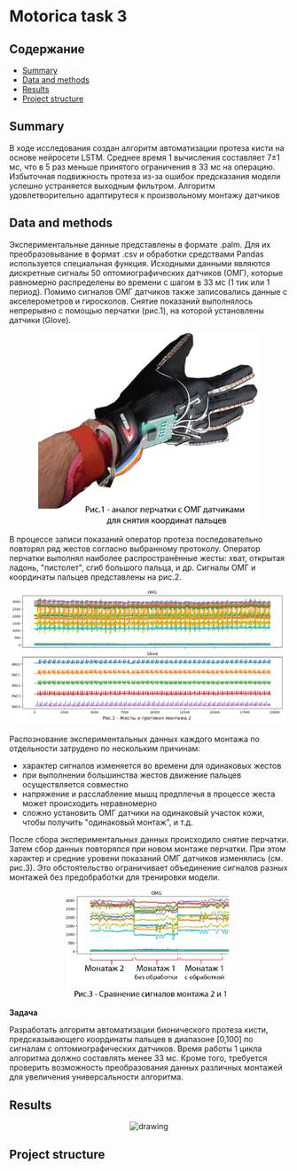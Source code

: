 # Motorica task 3



## Содержание

* [Summary](README.md#Summary)    
* [Data and methods](README.md#Data-and-methods)  
* [Results](README.md#Results)                              
* [Project structure](README.md#Project-structure)        




## Summary
В ходе исследования создан алгоритм автоматизации протеза кисти на основе нейросети LSTM. Среднее время 1 вычисления составляет 7±1 мс, что в 5 раз меньше принятого ограничения в 33 мс на операцию. Избыточная подвижность протеза из-за ошибок предсказания модели успешно устраняется выходным фильтром. Алгоритм удовлетворительно адаптирутеся к произвольному монтажу датчиков



## Data and methods
Экспериментальные данные представлены в формате .palm. Для их преобразовывание в формат .csv и обработки средствами Pandas используется специальная функция. Исходными данными являются дискретные сигналы 50 оптомиографических датчиков (ОМГ), которые равномерно распределены во времени с шагом в 33 мс (1 тик или 1 период). Помимо сигналов ОМГ датчиков также записовались данные с акселерометров и гироскопов. Снятие показаний выполнялось непрерывно с помощью перчатки (рис.1), на которой установлены датчики (Glove). 

<center> <img src = "figures/fig_1_Glove_art.PNG"  alt="drawing" style="width:400px;"> </center>

В процессе записи показаний оператор протеза последовательно повторял ряд жестов согласно выбранному протоколу. Оператор перчатки выполнял наиболее распространённые жесты: хват, открытая ладонь, "пистолет", сгиб большого пальца, и др.  Сигналы ОМГ и координаты пальцев представлены на рис.2.

<center> <img src = "figures/fig_2.png"  alt="drawing" style="width:1000px;"> </center>

Распознование экспериментальных данных каждого монтажа по отдельности затрудено по нескольким причинам: 
* характер сигналов изменяется во времени для одинаковых жестов
* при выполнении большинства жестов движение пальцев осуществляется совместно
* напряжение и расслабление мышц предплечья в процессе жеста может происходить неравномерно
* сложно установить ОМГ датчики на одинаковый участок кожи, чтобы получить "одинаковый монтаж", и т.д. 

После сбора экспериментальных данных происходило снятие перчатки. Затем сбор данных повторялся при новом монтаже перчатки. При этом характер и средние уровени показаний ОМГ датчиков изменялись (см. рис.3). Это обстоятельство ограничивает объединение сигналов разных монтажей без предобработки для тренировки модели.

<center> <img src = "figures/fig_3_montage.png"  alt="drawing" style="width:300px;"> </center>


**Задача**
 
Разработать алгоритм автоматизации бионического протеза кисти, предсказывающего координаты пальцев в диапазоне [0,100] по сигналам с оптомиографических датчиков. Время работы 1 цикла алгоритма должно составлять менее 33 мс.
Кроме того, требуется проверить возможность преобразования данных различных монтажей для увеличения универсальности алгоритма.
 


## Results



<center> <img src = "figures/fig_6_shceme.png"  alt="drawing" style="width:600px;"> </center>

## Project structure